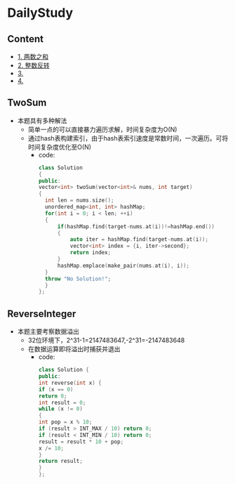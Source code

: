 # DailyStudy

## Content
<!-- vim-markdown-toc GFM -->
* [1. 两数之和](#TwoSum)
* [2. 整数反转](#ReverseInteger)
* [3.](#3.)
* [4.](#4.)
<!-- vim-markdown-toc -->

## TwoSum
* 本题具有多种解法
  * 简单一点的可以直接暴力遍历求解，时间复杂度为O(N)
  * 通过hash表构建索引，由于hash表索引速度是常数时间，一次遍历。可将时间复杂度优化至O(N)
    * code:
      ```cpp
      class Solution 
      {
      public:
      vector<int> twoSum(vector<int>& nums, int target) 
      {
        int len = nums.size();
        unordered_map<int, int> hashMap;
        for(int i = 0; i < len; ++i)
        {   
            if(hashMap.find(target-nums.at(i))!=hashMap.end())
            {
                auto iter = hashMap.find(target-nums.at(i));
                vector<int> index = {i, iter->second};
                return index;
            }
            hashMap.emplace(make_pair(nums.at(i), i));
        }
        throw "No Solution!";
        }
      };
      ```
      
## ReverseInteger
* 本题主要考察数据溢出
  * 32位环境下，2^31-1=2147483647,-2^31=-2147483648
  * 在数据运算即将溢出时捕获并退出
    * code:
      ```cpp
      class Solution {
      public:
      int reverse(int x) {
      if (x == 0)
      return 0;
      int result = 0;
      while (x != 0)
      {
      int pop = x % 10;
      if (result > INT_MAX / 10) return 0;
      if (result < INT_MIN / 10) return 0;
      result = result * 10 + pop;
      x /= 10;
      }
      return result;
      }
      };
      ```

